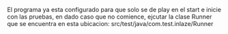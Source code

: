 El programa ya esta configurado para que solo se de play en el start e inicie con las pruebas, en dado caso que no comience,
ejcutar la clase Runner que se encuentra en esta ubicacion: src/test/java/com.test.inlaze/Runner
